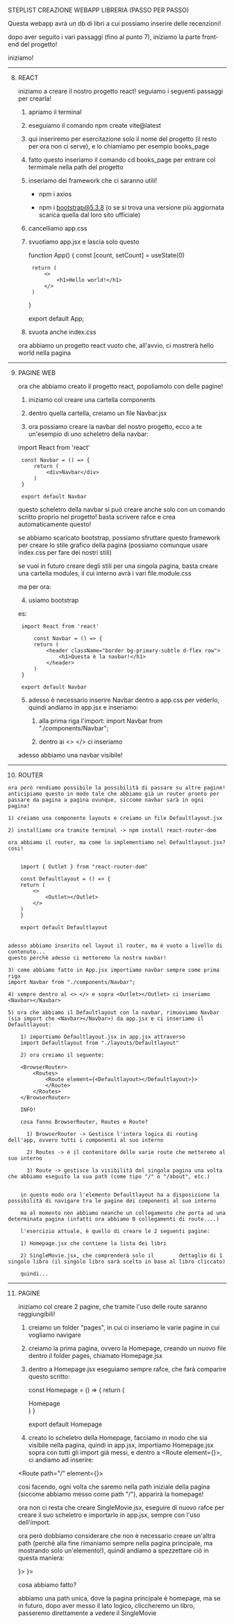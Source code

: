 STEPLIST CREAZIONE WEBAPP LIBRERIA (PASSO PER PASSO)

Questa webapp avrà un db di libri a cui possiamo inserire delle recenzioni!

dopo aver seguito i vari passaggi (fino al punto 7), iniziamo la parte front-end del progetto!

iniziamo!

________________________________________________

8) REACT


    iniziamo a creare il nostro progetto react!
    seguiamo i seguenti passaggi per crearla!

    1) apriamo il terminal

    2) eseguiamo il comando npm create vite@latest

    3) qui inseriremo per esercitazione solo il nome del progetto (il resto per ora non ci serve), e lo chiamiamo per esempio books_page

    4) fatto questo inseriamo il comando cd books_page per entrare col termimale nella path del progetto

    5) inseriamo dei framework che ci saranno utili!

        - npm i axios

        - npm i bootstrap@5.3.8 (o se si trova una versione più aggiornata scarica quella dal loro sito ufficiale)

    6) cancelliamo app.css

    7) svuotiamo app.jsx e lascia solo questo

        function App() {
            const [count, setCount] = useState(0)

            return (
                <>
                    <h1>Hello world!</h1>
                </>
            )
        }

        export default App;

    8) svuota anche index.css


    ora abbiamo un progetto react vuoto che, all'avvio, ci mostrerà hello world nella pagina

___________________________________________________________

9) PAGINE WEB

    ora che abbiamo creato il progetto react, popoliamolo con delle pagine!

    1) iniziamo col creare una cartella components

    2) dentro quella cartella, creiamo un file Navbar.jsx

    3) ora possiamo creare la navbar del nostro progetto, ecco a te un'esempio di uno scheletro della navbar:

    import React from 'react'

        const Navbar = () => {
            return (
                <div>Navbar</div>
            )
        }

        export default Navbar

    questo scheletro della navbar si può creare anche solo con un comando scritto proprio nel progetto!
    basta scrivere rafce e crea automaticamente questo!

    se abbiamo scaricato bootstrap, possiamo sfruttare questo framework per creare lo stile grafico della pagina (possiamo comunque usare index.css per fare dei nostri stili)

    se vuoi in futuro creare degli stili per una singola pagina, basta creare una cartella modules, il cui interno avrà i vari file.module.css

    ma per ora:
    
    4) usiamo bootstrap

    es:

        import React from 'react'

            const Navbar = () => {
            return (
                <header className="border bg-primary-subtle d-flex row">
                    <h1>Questa è la navbar!</h1>
                </header>
            )
        }

        export default Navbar
    
    5) adesso è necessario inserire Navbar dentro a app.css per vederlo, quindi andiamo in app.jsx e inseriamo:

        1) alla prima riga l'import:
        import Navbar from "./components/Navbar";

        2) dentro ai <> </> ci inseriamo <Navbar></Navbar>

    adesso abbiamo una navbar visibile!

  _________________________________________________________

  10) ROUTER


    ora però rendiamo possibile la possibilità di passare su altre pagine!
    anticipiamo questo in modo tale che abbiamo già un router pronto per passare da pagina a pagina ovunque, siccome navbar sarà in ogni pagina!

    1) creiamo una componente layouts e creiamo un file Defaultlayout.jsx

    2) installiamo ora tramite terminal -> npm install react-router-dom

    ora abbiamo il router, ma come lo implementiamo nel Defaultlayout.jsx? cosi!

    
        import { Outlet } from "react-router-dom"

        const Defaultlayout = () => {
        return (
            <>
                <Outlet></Outlet>
            </>
        )
        }

        export default Defaultlayout


    adesso abbiamo inserito nel layout il router, ma è vuoto a livello di contenuto...
    questo perchè adesso ci metteremo la nostra navbar!
    
    3) come abbiamo fatto in App.jsx importiamo navbar sempre come prima riga
    import Navbar from "./components/Navbar";

    4) sempre dentro al <> </> e sopra <Outlet></Outlet> ci inseriamo 
    <Navbar></Navbar>

    5) ora che abbiamo il Defaultlayout con la navbar, rimuoviamo Navbar (sia import che <Navbar></Navbar>) da app.jsx e ci inseriamo il Defaultlayout:

        1) importiamo Defaultlayout.jsx in app.jsx attraverso 
        import Defaultlayout from "./layouts/Defaultlayout"

        2) ora creiamo il seguente:

        <BrowserRouter>
            <Routes>
                <Route element={<Defaultlayout></Defaultlayout>}>
                </Route>
            </Routes>
        </BrowserRouter>

        INFO!

        cosa fanno BrowserRouter, Routes e Route?

          1) BrowserRouter -> Gestisce l'intera logica di routing dell'app, ovvero tutti i componenti al suo interno

          2) Routes -> è il contenitore delle varie route che metteremo al suo interno

          3) Route -> gestisce la visibilità del singola pagina una volta che abbiamo eseguito la sua path (come tipo "/" o "/about", etc.)


        in questo modo ora l'elemento Defaultlayout ha a disposizione la possibilità di navigare tra le pagine dei componenti al suo interno

        ma al momento non abbiamo neanche un collegamento che porta ad una determinata pagina (infatti ora abbiamo 0 collegamenti di route....)

        l'esercizio attuale, è quello di creare le 2 seguenti pagine:
        
        1) Homepage.jsx che contiene la lista dei libri 
        
        2) SingleMovie.jsx, che comprenderà solo il        dettaglio di 1 singolo libro (il singolo libro sarà scelto in base al libro cliccato)

        quindi...

___________________________________________________________

11) PAGINE 

    iniziamo col creare 2 pagine, che tramite l'uso delle route saranno raggiungibili!

    1)  creiamo un folder "pages", in cui ci inseriamo le varie pagine in cui vogliamo navigare

    2) creiamo la prima pagina, ovvero la Homepage, creando un nuovo file dentro il folder pages, chiamato Homepage.jsx

    3) dentro a Homepage.jsx eseguiamo sempre rafce, che farà comparire questo scritto:

        const Homepage = () => {
            return (
                <div className="text-center fs-1 fw.bold mb-5">Homepage</div>
            )
        }

        export default Homepage

    4) creato lo scheletro della Homepage, facciamo in modo che sia visibile nella pagina, quindi in app.jsx, importiamo Homepage.jsx sopra con tutti gli import già messi, e dentro a <Route element={<Defaultlayout></Defaultlayout>}>, ci andiamo ad inserire:

    <Route path="/" element={<Homepage></Homepage>}></Route>

    cosi facendo, ogni volta che saremo nella path iniziale della pagina (siccome abbiamo messo come path "/"), apparirà la homepage!

    ora non ci resta che creare SingleMovie.jsx, eseguire di nuovo rafce per creare il suo scheletro e importarlo in app.jsx, sempre con l'uso dell'import.

    ora però dobbiamo considerare che non è necessario creare un'altra path (perchè alla fine rimaniamo sempre nella pagina principale, ma mostrando solo un'elemento!), quindi andiamo a spezzettare ciò in questa maniera:

    <Route path="/">
        <Route path = "" element={<Homepage></Homepage>}></Route>
        <Route path = ":id" element={<SingleMovie></SingleMovie>}></Route>
    </Route>

    cosa abbiamo fatto?

    abbiamo una path unica, dove la pagina principale è homepage, ma se in futuro, dopo aver messo il lato logico, cliccheremo un libro, passeremo direttamente a vedere il SingleMovie


    
